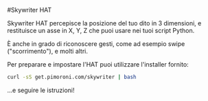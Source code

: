 <!--
---
name: Skywriter HAT
manufacturer: Pimoroni
url: https://github.com/pimoroni/skywriter-hat
github: https://github.com/pimoroni/skywriter-hat
buy: http://shop.pimoroni.com/products/skywriter-hat
description: Un sensore 3D posizionale per le dita.
install:
  'apt':
    - 'python-smbus'
    - 'python3-smbus'
    - 'python-dev'
    - 'python3-dev'
  'python':
    - 'skywriter'
  'examples': 'python/examples/'
pincount: 40
pin:
  '3':
    mode: i2c
  '5':
    mode: i2c
  '11':
    name: Reset
  '13':
    name: Transfer
-->
#Skywriter HAT

Skywriter HAT percepisce la posizione del tuo dito in 3 dimensioni, e restituisce un asse in X, Y, Z
che puoi usare nei tuoi script Python.

È anche in grado di riconoscere gesti, come ad esempio swipe ("scorrimento"), e molti altri.

Per preparare e impostare l'HAT puoi utilizzare l'installer fornito:

```bash
curl -sS get.pimoroni.com/skywriter | bash
```

&hellip;e seguire le istruzioni!
